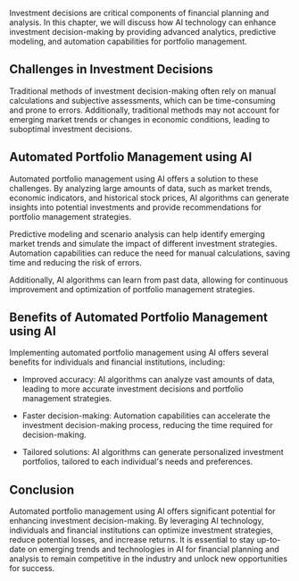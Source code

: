 
Investment decisions are critical components of financial planning and analysis. In this chapter, we will discuss how AI technology can enhance investment decision-making by providing advanced analytics, predictive modeling, and automation capabilities for portfolio management.

Challenges in Investment Decisions
----------------------------------

Traditional methods of investment decision-making often rely on manual calculations and subjective assessments, which can be time-consuming and prone to errors. Additionally, traditional methods may not account for emerging market trends or changes in economic conditions, leading to suboptimal investment decisions.

Automated Portfolio Management using AI
---------------------------------------

Automated portfolio management using AI offers a solution to these challenges. By analyzing large amounts of data, such as market trends, economic indicators, and historical stock prices, AI algorithms can generate insights into potential investments and provide recommendations for portfolio management strategies.

Predictive modeling and scenario analysis can help identify emerging market trends and simulate the impact of different investment strategies. Automation capabilities can reduce the need for manual calculations, saving time and reducing the risk of errors.

Additionally, AI algorithms can learn from past data, allowing for continuous improvement and optimization of portfolio management strategies.

Benefits of Automated Portfolio Management using AI
---------------------------------------------------

Implementing automated portfolio management using AI offers several benefits for individuals and financial institutions, including:

* Improved accuracy: AI algorithms can analyze vast amounts of data, leading to more accurate investment decisions and portfolio management strategies.

* Faster decision-making: Automation capabilities can accelerate the investment decision-making process, reducing the time required for decision-making.

* Tailored solutions: AI algorithms can generate personalized investment portfolios, tailored to each individual's needs and preferences.

Conclusion
----------

Automated portfolio management using AI offers significant potential for enhancing investment decision-making. By leveraging AI technology, individuals and financial institutions can optimize investment strategies, reduce potential losses, and increase returns. It is essential to stay up-to-date on emerging trends and technologies in AI for financial planning and analysis to remain competitive in the industry and unlock new opportunities for success.

